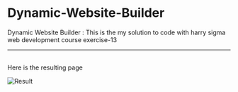 # Dynamic-Website-Builder
Dynamic Website Builder :  This is the my solution to code with harry sigma web development course exercise-13  
<hr>
<br>
Here is the resulting page
<br>

![Result](https://github.com/user-attachments/assets/8306dc94-fa65-47df-91d2-44edfe7f0d49)
